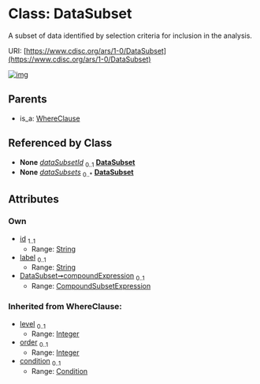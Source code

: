 
# Class: DataSubset


A subset of data identified by selection criteria for inclusion in the analysis.

URI: [https://www.cdisc.org/ars/1-0/DataSubset](https://www.cdisc.org/ars/1-0/DataSubset)


[![img](https://yuml.me/diagram/nofunky;dir:TB/class/[WhereClause],[CompoundSubsetExpression]<compoundExpression%200..1-++[DataSubset&#124;id:string;label:string%20%3F;level(i):integer%20%3F;order(i):integer%20%3F],[Analysis]-%20dataSubsetId%200..1>[DataSubset],[ReportingEvent]++-%20dataSubsets%200..*>[DataSubset],[WhereClause]^-[DataSubset],[ReportingEvent],[Condition],[CompoundSubsetExpression],[Analysis])](https://yuml.me/diagram/nofunky;dir:TB/class/[WhereClause],[CompoundSubsetExpression]<compoundExpression%200..1-++[DataSubset&#124;id:string;label:string%20%3F;level(i):integer%20%3F;order(i):integer%20%3F],[Analysis]-%20dataSubsetId%200..1>[DataSubset],[ReportingEvent]++-%20dataSubsets%200..*>[DataSubset],[WhereClause]^-[DataSubset],[ReportingEvent],[Condition],[CompoundSubsetExpression],[Analysis])

## Parents

 *  is_a: [WhereClause](WhereClause.md)

## Referenced by Class

 *  **None** *[dataSubsetId](dataSubsetId.md)*  <sub>0..1</sub>  **[DataSubset](DataSubset.md)**
 *  **None** *[dataSubsets](dataSubsets.md)*  <sub>0..\*</sub>  **[DataSubset](DataSubset.md)**

## Attributes


### Own

 * [id](id.md)  <sub>1..1</sub>
     * Range: [String](types/String.md)
 * [label](label.md)  <sub>0..1</sub>
     * Range: [String](types/String.md)
 * [DataSubset➞compoundExpression](DataSubset_compoundExpression.md)  <sub>0..1</sub>
     * Range: [CompoundSubsetExpression](CompoundSubsetExpression.md)

### Inherited from WhereClause:

 * [level](level.md)  <sub>0..1</sub>
     * Range: [Integer](types/Integer.md)
 * [order](order.md)  <sub>0..1</sub>
     * Range: [Integer](types/Integer.md)
 * [condition](condition.md)  <sub>0..1</sub>
     * Range: [Condition](Condition.md)

